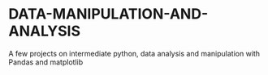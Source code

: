 # DATA-MANIPULATION-AND-ANALYSIS
A few projects on intermediate python, data analysis and manipulation with Pandas and matplotlib
